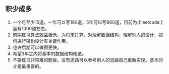## 积少成多
1. 一个月至少15道，一年可以写180道，5年可以写900道，目前为止leetcode上面有1000道左右。
2. 前期练习算法效益极低，为将来打算。对理解数据结构，理解别人的设计，如何进行架构设计有关键作用。
3. 也许后期可以做得更快。
4. 希望3年之内将基本的数据结构吃透。
5. 不要练习非常难的题目。没有思路可以参考别人的思路自己重新实现。基本的才是最重要的。